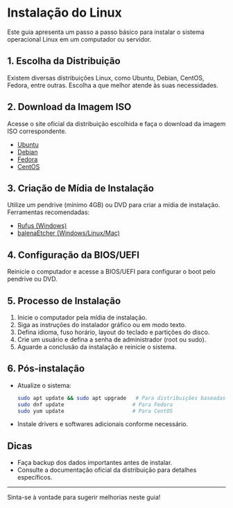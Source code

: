 # Instalação do Linux

Este guia apresenta um passo a passo básico para instalar o sistema operacional Linux em um computador ou servidor.

## 1. Escolha da Distribuição

Existem diversas distribuições Linux, como Ubuntu, Debian, CentOS, Fedora, entre outras. Escolha a que melhor atende às suas necessidades.

## 2. Download da Imagem ISO

Acesse o site oficial da distribuição escolhida e faça o download da imagem ISO correspondente.

- [Ubuntu](https://ubuntu.com/download)
- [Debian](https://www.debian.org/distrib/)
- [Fedora](https://getfedora.org/)
- [CentOS](https://www.centos.org/download/)

## 3. Criação de Mídia de Instalação

Utilize um pendrive (mínimo 4GB) ou DVD para criar a mídia de instalação. Ferramentas recomendadas:

- [Rufus (Windows)](https://rufus.ie/)
- [balenaEtcher (Windows/Linux/Mac)](https://www.balena.io/etcher/)

## 4. Configuração da BIOS/UEFI

Reinicie o computador e acesse a BIOS/UEFI para configurar o boot pelo pendrive ou DVD.

## 5. Processo de Instalação

1. Inicie o computador pela mídia de instalação.
2. Siga as instruções do instalador gráfico ou em modo texto.
3. Defina idioma, fuso horário, layout do teclado e partições do disco.
4. Crie um usuário e defina a senha de administrador (root ou sudo).
5. Aguarde a conclusão da instalação e reinicie o sistema.

## 6. Pós-instalação

- Atualize o sistema:
  ```bash
  sudo apt update && sudo apt upgrade   # Para distribuições baseadas em Debian/Ubuntu
  sudo dnf update                      # Para Fedora
  sudo yum update                      # Para CentOS
  ```
- Instale drivers e softwares adicionais conforme necessário.

## Dicas

- Faça backup dos dados importantes antes de instalar.
- Consulte a documentação oficial da distribuição para detalhes específicos.

---

Sinta-se à vontade para sugerir melhorias neste guia!
